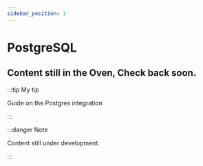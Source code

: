 ```yaml
---
sidebar_position: 1
---
```


# PostgreSQL

## Content still in the Oven, Check back soon. 

:::tip My tip

Guide on the Postgres integration

:::

:::danger Note

Content still under development.

:::